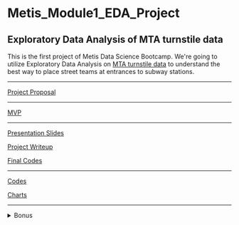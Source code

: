 # Metis_Module1_EDA_Project
## Exploratory Data Analysis of MTA turnstile data

This is the first project of Metis Data Science Bootcamp. We're going to utilize Exploratory Data Analysis on [MTA turnstile data](http://web.mta.info/developers/turnstile.html) to understand the best way to place street teams at entrances to subway stations.

***
[Project Proposal](project_proposal.md)
***
[MVP](mvp.md)
***
[Presentation Slides](final_presentation.pdf)

[Project Writeup](project_writeup.md)

[Final Codes](codes/mta_eda_9_final.ipynb)

***
[Codes](codes/)

[Charts](images/)
***
<details>
  <summary>Bonus</summary>
![](images/time_treemap.png)
![](images/ca_treemap.png)
</details>
